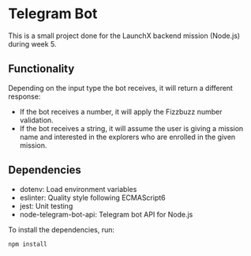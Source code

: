 # Telegram Bot

This is a small project done for the LaunchX backend mission (Node.js) during
week 5.

## Functionality

Depending on the input type the bot receives, it will return a different 
response:

- If the bot receives a number, it will apply the Fizzbuzz number validation. 
- If the bot receives a string, it will assume the user is giving a mission name
and interested in the explorers who are enrolled in the given mission.

## Dependencies

- dotenv: Load environment variables
- eslinter: Quality style following ECMAScript6
- jest: Unit testing
- node-telegram-bot-api: Telegram bot API for Node.js

To install the dependencies, run:

```cmd
npm install
```